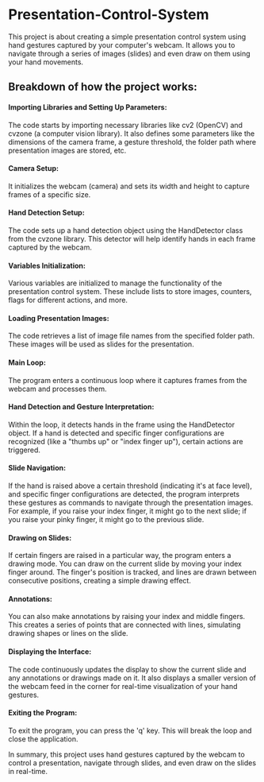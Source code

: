 # Presentation-Control-System
This project is about creating a simple presentation control system using hand gestures captured by your computer's webcam. It allows you to navigate through a series of images (slides) and even draw on them using your hand movements.

## Breakdown of how the project works:

#### Importing Libraries and Setting Up Parameters:
The code starts by importing necessary libraries like cv2 (OpenCV) and cvzone (a computer vision library). It also defines some parameters like the dimensions of the camera frame, a gesture threshold, the folder path where presentation images are stored, etc.

#### Camera Setup:
It initializes the webcam (camera) and sets its width and height to capture frames of a specific size.

#### Hand Detection Setup:
The code sets up a hand detection object using the HandDetector class from the cvzone library. This detector will help identify hands in each frame captured by the webcam.

#### Variables Initialization:
Various variables are initialized to manage the functionality of the presentation control system. These include lists to store images, counters, flags for different actions, and more.

#### Loading Presentation Images:
The code retrieves a list of image file names from the specified folder path. These images will be used as slides for the presentation.

#### Main Loop:
The program enters a continuous loop where it captures frames from the webcam and processes them.

#### Hand Detection and Gesture Interpretation:
Within the loop, it detects hands in the frame using the HandDetector object. If a hand is detected and specific finger configurations are recognized (like a "thumbs up" or "index finger up"), certain actions are triggered.

#### Slide Navigation:
If the hand is raised above a certain threshold (indicating it's at face level), and specific finger configurations are detected, the program interprets these gestures as commands to navigate through the presentation images. For example, if you raise your index finger, it might go to the next slide; if you raise your pinky finger, it might go to the previous slide.

#### Drawing on Slides:
If certain fingers are raised in a particular way, the program enters a drawing mode. You can draw on the current slide by moving your index finger around. The finger's position is tracked, and lines are drawn between consecutive positions, creating a simple drawing effect.

#### Annotations:
You can also make annotations by raising your index and middle fingers. This creates a series of points that are connected with lines, simulating drawing shapes or lines on the slide.

#### Displaying the Interface:
The code continuously updates the display to show the current slide and any annotations or drawings made on it. It also displays a smaller version of the webcam feed in the corner for real-time visualization of your hand gestures.

#### Exiting the Program:
To exit the program, you can press the 'q' key. This will break the loop and close the application.

In summary, this project uses hand gestures captured by the webcam to control a presentation, navigate through slides, and even draw on the slides in real-time.
